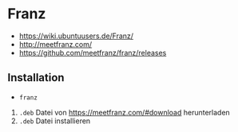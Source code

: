 # Franz

+	<https://wiki.ubuntuusers.de/Franz/>
+	<http://meetfranz.com/>
+	<https://github.com/meetfranz/franz/releases>



## Installation

+	`franz`

<!---->

1.	`.deb` Datei von <https://meetfranz.com/#download> herunterladen
2.	`.deb` Datei installieren